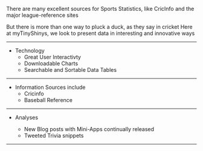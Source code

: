 
There are many excellent sources for Sports Statistics, like CricInfo
and the major league-reference sites

But there is more than one way to pluck a duck, as they say in cricket
Here at myTinyShinys, we look to present data in interesting and innovative ways

------

   * Technology
     + Great User Interactivty
     + Downloadable Charts
     + Searchable and Sortable Data Tables

------


   * Information Sources include
     + Cricinfo
     + Baseball Reference
     

------

   * Analyses
     
     + New Blog posts with Mini-Apps continually released
     + Tweeted Trivia snippets

------